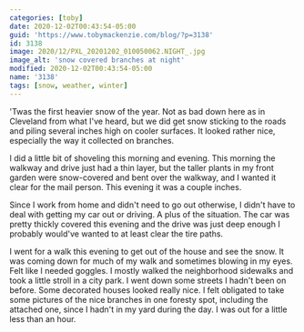 ```yaml
---
categories: [toby]
date: 2020-12-02T00:43:54-05:00
guid: 'https://www.tobymackenzie.com/blog/?p=3138'
id: 3138
image: 2020/12/PXL_20201202_010050062.NIGHT_.jpg
image_alt: 'snow covered branches at night'
modified: 2020-12-02T00:43:54-05:00
name: '3138'
tags: [snow, weather, winter]
---
```


'Twas the first heavier snow of the year.<!--more-->  Not as bad down here as in Cleveland from what I've heard, but we did get snow sticking to the roads and piling several inches high on cooler surfaces.  It looked rather nice, especially the way it collected on branches.

I did a little bit of shoveling this morning and evening.  This morning the walkway and drive just had a thin layer, but the taller plants in my front garden were snow-covered and bent over the walkway, and I wanted it clear for the mail person.  This evening it was a couple inches.

Since I work from home and didn't need to go out otherwise, I didn't have to deal with getting my car out or driving.  A plus of the situation.  The car was pretty thickly covered this evening and the drive was just deep enough I probably would've wanted to at least clear the tire paths.

I went for a walk this evening to get out of the house and see the snow.  It was coming down for much of my walk and sometimes blowing in my eyes.  Felt like I needed goggles.  I mostly walked the neighborhood sidewalks and took a little stroll in a city park.  I went down some streets I hadn't been on before.  Some decorated houses looked really nice.  I felt obligated to take some pictures of the nice branches in one foresty spot, including the attached one, since I hadn't in my yard during the day.  I was out for a little less than an hour.
